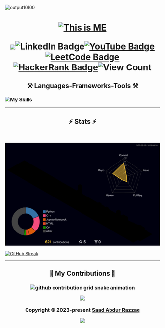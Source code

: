 <!-- ![MasterHead](https://developers.giphy.com/branch/master/static/api-512d36c09662682717108a38bbb5c57d.gif) -->
<!--<img src="Glows.png" />-->
![output10100](https://github.com/SaadARazzaq/SaadARazzaq/assets/123338307/b0d1effd-a9fb-4c3c-a2a8-69c3c383e0e7)

<!-- <a href="https://PlayBadges.pavi2410.me/badge/full?id=com.fastdevlabs.tictactoe"> -->

<!-- <img src="https://github.com/SaadARazzaq/BlindSpeak/blob/main/imge.png" /> -->
<!-- <h3 align="center"> -->
	
<!-- ![Typing SVG](https://tinyurl.com/WhatAreYouLookingFor101) --> 
<h1 align="center">
    <a href="https://tinyurl.com/KiaDhoondRahyHO"><img src="https://tinyurl.com/ApnaBanaoJaKar" alt="This is ME" /></a>
	
  [<a href="mailto:sabdurrazzaq124@gmail.com">
    <img src="https://img.shields.io/badge/Gmail-333333?style=for-the-badge&logo=gmail&logoColor=red"/></a>![LinkedIn Badge](https://img.shields.io/badge/LinkedIn-0A66C2?logo=linkedin&logoColor=fff&style=for-the-badge)](https://www.linkedin.com/in/saadarazzaq/)[![YouTube Badge](https://img.shields.io/badge/YouTube-F00?logo=youtube&logoColor=fff&style=for-the-badge)](https://www.youtube.com/channel/UCD7sQyEbW50jfkiEzlqTL-Q)[![LeetCode Badge](https://img.shields.io/badge/LeetCode-FFA116?logo=leetcode&logoColor=fff&style=for-the-badge)](https://www.leetcode.com/sabdurrazzaq124)[![HackerRank Badge](https://img.shields.io/badge/HackerRank-00EA64?logo=hackerrank&logoColor=000&style=for-the-badge)](https://www.hackerrank.com/SaadAbdurRazzaq?hr_r=1)![View Count](https://komarev.com/ghpvc/?username=SaadARazzaq&style=for-the-badge&color=blueviolet)

</h1>

<h2 align="center">⚒️ Languages-Frameworks-Tools ⚒️</h2><h3 align="center">

 <h3>
	 
  ![My Skills](https://skillicons.dev/icons?i=python,cpp,cs,dotnet,r,dart,kotlin,html,css,tailwind,figma,flutter,linux,mysql,androidstudio,vscode&perline=19)

</h3> 

---

</h1>

<h2 align="center">⚡ Stats ⚡</h2>
<br>

![](./profile-3d-contrib/profile-night-rainbow.svg)

<!-- [![GitHub Streak](https://streak-stats.demolab.com?user=SaadARazzaq&theme=highcontrast&hide_border=true&border_radius=15&card_width=800&background=45%2CEB0000%2C6B19EB)](https://git.io/streak-stats) -->
[![GitHub Streak](https://streak-stats.demolab.com?user=SaadARazzaq&border_radius=0&card_width=1200&card_height=1200&background=00034D&border=F6FF00&currStreakNum=09FF00&stroke=EB5454&ring=E2EB00&fire=FF7804&sideNums=09FF00&currStreakLabel=EB5454&sideLabels=EB5454&dates=EB5454&excludeDaysLabel=EB5454&hide_total_contributions=true)](https://git.io/streak-stats)

</h3>

---
<h2 align="center">🐍 My Contributions 🐍</h2><h3 align="center">
<picture>
  <source
    media="(prefers-color-scheme: dark)"
    srcset="https://tinyurl.com/MeowwMeoww101"
  />
  <source
    media="(prefers-color-scheme: light)"
    srcset="https://tinyurl.com/PinkMeowwMeoww"
  />
  <img
    alt="github contribution grid snake animation"
    src="https://tinyurl.com/UUWUU404"
  />
</picture>

<p align="center">
	<img src="https://tinyurl.com/AboveTheSkys" />
</p>
<p align="center">
	Copyright &copy; 2023-present   <a href="https://github.com/SaadARazzaq" target="_blank">Saad Abdur Razzaq</a>
</p>
<p align="center">
	<a href="https://github.com/SaadARazzaq/SaadARazzaq/blob/main/LICENSE"><img src="https://img.shields.io/static/v1.svg?style=for-the-badge&label=License&message=MIT&logoColor=d9e0ee&colorA=363a4f&colorB=b7bdf8"/></a>
</p>

